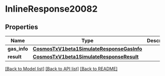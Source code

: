 # InlineResponse20082

## Properties
Name | Type | Description | Notes
------------ | ------------- | ------------- | -------------
**gas_info** | [**CosmosTxV1beta1SimulateResponseGasInfo**](CosmosTxV1beta1SimulateResponseGasInfo.md) |  | [optional] 
**result** | [**CosmosTxV1beta1SimulateResponseResult**](CosmosTxV1beta1SimulateResponseResult.md) |  | [optional] 

[[Back to Model list]](../README.md#documentation-for-models) [[Back to API list]](../README.md#documentation-for-api-endpoints) [[Back to README]](../README.md)

